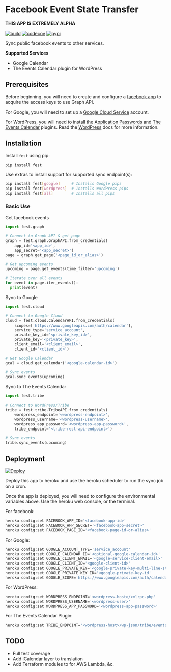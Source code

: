 # Facebook Event State Transfer

**THIS APP IS EXTREMELY ALPHA**

[![build](https://travis-ci.org/amancevice/fest.svg?branch=master)](https://travis-ci.org/amancevice/fest)
[![codecov](https://codecov.io/gh/amancevice/fest/branch/master/graph/badge.svg)](https://codecov.io/gh/amancevice/fest)
[![pypi](https://badge.fury.io/py/fest.svg)](https://badge.fury.io/py/fest)

Sync public facebook events to other services.

**Supported Services**

* Google Calendar
* The Events Calendar plugin for WordPress

## Prerequisites

Before beginning, you will need to create and configure a [facebook app](./docs/facebook.md#facebook) to acquire the access keys to use Graph API.

For Google, you will need to set up a [Google Cloud Service](./docs/google.md#google-cloud) account.

For WordPress, you will need to install the [Application Passwords](https://wordpress.org/plugins/application-passwords/) and [The Events Calendar](https://wordpress.org/plugins/event-tickets/) plugins. Read the [WordPress](./docs/wordpress.md#wordpress) docs for more information.

## Installation

Install `fest` using pip:

```bash
pip install fest
```

Use extras to install support for supported sync endpoint(s):

```bash
pip install fest[google]     # Installs Google pips
pip install fest[wordpress]  # Installs WordPress pips
pip install fest[all]        # Installs all pips
```

### Basic Use

Get facebook events

```python
import fest.graph

# Connect to Graph API & get page
graph = fest.graph.GraphAPI.from_credentials(
    app_id='<app_id>',
    app_secret='<app_secret>')
page = graph.get_page('<page_id_or_alias>')

# Get upcoming events
upcoming = page.get_events(time_filter='upcoming')

# Iterate over all events
for event in page.iter_events():
  print(event)
```

Sync to Google

```python
import fest.cloud

# Connect to Google Cloud
cloud = fest.cloud.CalendarAPI.from_credentials(
    scopes=['https://www.googleapis.com/auth/calendar'],
    service_type='service_account',
    private_key_id='<private_key_id>',
    private_key='<private_key>',
    client_email='<client_email>',
    client_id='<client_id>')

# Get Google Calendar
gcal = cloud.get_calendar('<google-calendar-id>')

# Sync events
gcal.sync_events(upcoming)
```

Sync to The Events Calendar

```python
import fest.tribe

# Connect to WordPress/Tribe
tribe = fest.tribe.TribeAPI.from_credentials(
    wordpress_endpoint='<wordpress-endpoint>',
    wordpress_username='<wordpress-username>',
    wordpress_app_password='<wordpress-app-password>',
    tribe_endpoint='<tribe-rest-api-endpoint>')

# Sync events
tribe.sync_events(upcoming)
```

## Deployment

[![Deploy](https://www.herokucdn.com/deploy/button.svg)](https://heroku.com/deploy)

Deploy this app to heroku and use the heroku scheduler to run the sync job on a cron.

Once the app is deployed, you will need to configure the environmental variables above. Use the heroku web console, or the terminal.

For facebook:

```bash
heroku config:set FACEBOOK_APP_ID='<facebook-app-id>'
heroku config:set FACEBOOK_APP_SECRET='<facebook-app-secret>'
heroku config:set FACEBOOK_PAGE_ID='<facebook-page-id-or-alias>'
```

For Google:

```bash
heroku config:set GOOGLE_ACCOUNT_TYPE='service_account'
heroku config:set GOOGLE_CALENDAR_ID='<optional-google-calendar-id>'
heroku config:set GOOGLE_CLIENT_EMAIL='<google-service-client-email>'
heroku config:set GOOGLE_CLIENT_ID='<google-client-id>'
heroku config:set GOOGLE_PRIVATE_KEY='<google-private-key-multi-line-string'
heroku config:set GOOGLE_PRIVATE_KEY_ID='<google-private-key-id'
heroku config:set GOOGLE_SCOPE='https://www.googleapis.com/auth/calendar'
```

For WordPress:

```bash
heroku config:set WORDPRESS_ENDPOINT='<wordpress-host>/xmlrpc.php'
heroku config:set WORDPRESS_USERNAME='<wordpress-user>'
heroku config:set WORDPRESS_APP_PASSWORD='<wordpress-app-password>'
```

For The Events Calendar Plugin:

```bash
heroku config:set TRIBE_ENDPOINT='<wordpress-host>/wp-json/tribe/events/v1'
```

## TODO

* Full test coverage
* Add iCalendar layer to translation
* Add Terraform modules to for AWS Lambda, &c.
